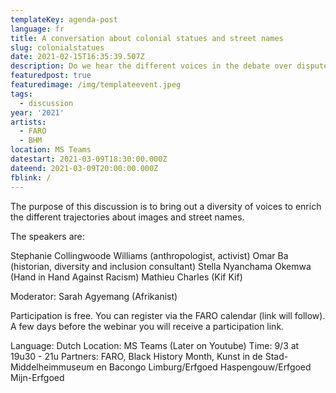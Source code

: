 ```yaml
---
templateKey: agenda-post
language: fr
title: A conversation about colonial statues and street names
slug: colonialstatues
date: 2021-02-15T16:35:39.507Z
description: Do we hear the different voices in the debate over disputed statues and street names? Do we listen unbiased to reactions and protests about charged images and street names? How do opinions today differ from the periods when many statues were erected? How do people today experience the presence of this heritage in public space? And above all, how do we give these different voices a place in the processes that are being started?
featuredpost: true
featuredimage: /img/templateevent.jpeg
tags:
  - discussion
year: '2021'
artists:
  - FARO
  - BHM
location: MS Teams
datestart: 2021-03-09T18:30:00.000Z
dateend: 2021-03-09T20:00:00.000Z
fblink: /
---
```


The purpose of this discussion is to bring out a diversity of voices to enrich the different trajectories about images and street names.

The speakers are:

Stephanie Collingwoode Williams (anthropologist, activist)
Omar Ba (historian, diversity and inclusion consultant)
Stella Nyanchama Okemwa (Hand in Hand Against Racism)
Mathieu Charles (Kif Kif)

Moderator: Sarah Agyemang (Afrikanist)

Participation is free. You can register via the FARO calendar (link will follow). A few days before the webinar you will receive a participation link.


Language: Dutch
Location: MS Teams (Later on Youtube)
Time: 9/3 at 19u30 - 21u
Partners: FARO, Black History Month, Kunst in de Stad-Middelheimmuseum en Bacongo Limburg/Erfgoed Haspengouw/Erfgoed Mijn-Erfgoed
